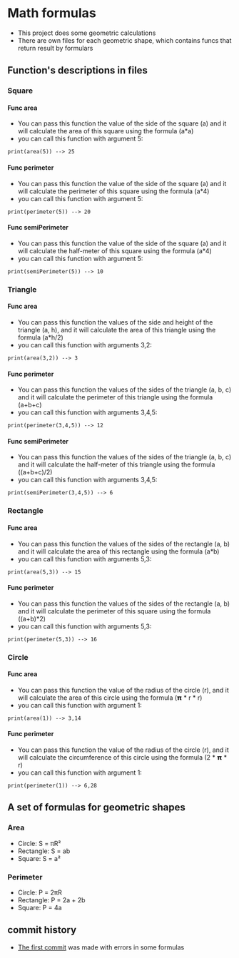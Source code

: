 # Math formulas
- This project does some geometric calculations
- There are own files for each geometric shape, which contains funcs that return result by formulars

## Function's descriptions in files

### Square
#### Func area
- You can pass this function the value of the side of the square (a) and it will calculate the area of this square using the formula (a*a)
- you can call this function with argument 5:
```
print(area(5)) --> 25
```

#### Func perimeter
- You can pass this function the value of the side of the square (a) and it will calculate the perimeter of this square using the formula (a*4)
- you can call this function with argument 5:
```
print(perimeter(5)) --> 20
```

#### Func semiPerimeter
- You can pass this function the value of the side of the square (a) and it will calculate the half-meter of this square using the formula (a*4)
- you can call this function with argument 5:
```
print(semiPerimeter(5)) --> 10
```


### Triangle
#### Func area
- You can pass this function the values of the side and height of the triangle (a, h), and it will calculate the area of this triangle using the formula (a*h/2)
- you can call this function with arguments 3,2:
```
print(area(3,2)) --> 3
```

#### Func perimeter
- You can pass this function the values of the sides of the triangle (a, b, c) and it will calculate the perimeter of this triangle using the formula (a+b+c)
- you can call this function with arguments 3,4,5:
```
print(perimeter(3,4,5)) --> 12
```

#### Func semiPerimeter
- You can pass this function the values of the sides of the triangle (a, b, c) and it will calculate the half-meter of this triangle using the formula ((a+b+c)/2)
- you can call this function with arguments 3,4,5:
```
print(semiPerimeter(3,4,5)) --> 6
```


### Rectangle
#### Func area
- You can pass this function the values of the sides of the rectangle (a, b) and it will calculate the area of this rectangle using the formula (a*b)
- you can call this function with arguments 5,3:
```
print(area(5,3)) --> 15
```

#### Func perimeter
- You can pass this function the values of the sides of the rectangle (a, b) and it will calculate the perimeter of this square using the formula ((a+b)*2)
- you can call this function with arguments 5,3:
```
print(perimeter(5,3)) --> 16
```


### Circle
#### Func area
- You can pass this function the value of the radius of the circle (r), and it will calculate the area of this circle using the formula (𝝿 * r * r)
- you can call this function with argument 1:
```
print(area(1)) --> 3,14
```

#### Func perimeter
- You can pass this function the value of the radius of the circle (r), and it will calculate the circumference of this circle using the formula (2 * 𝝿 * r)
- you can call this function with argument 1:
```
print(perimeter(1)) --> 6,28
```


## A set of formulas for geometric shapes

### Area
- Circle: S = πR²
- Rectangle: S = ab
- Square: S = a²

### Perimeter
- Circle: P = 2πR
- Rectangle: P = 2a + 2b
- Square: P = 4a


## commit history
- [The first commit](https://github.com/dageron20/geometric_lib/pull/19/commits/2d93ce1e05456ae9ef7d9637588df28092c395dc) was made with errors in some formulas
